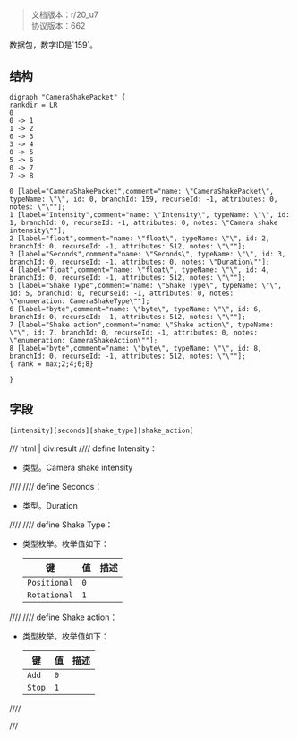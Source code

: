 # <!-- md:samp CameraShakePacket -->

> 文档版本：r/20_u7<br/>协议版本：662

<!-- md:samp CameraShakePacket -->数据包，数字ID是`159`。

## 结构

```viz
digraph "CameraShakePacket" {
rankdir = LR
0
0 -> 1
1 -> 2
0 -> 3
3 -> 4
0 -> 5
5 -> 6
0 -> 7
7 -> 8

0 [label="CameraShakePacket",comment="name: \"CameraShakePacket\", typeName: \"\", id: 0, branchId: 159, recurseId: -1, attributes: 0, notes: \"\""];
1 [label="Intensity",comment="name: \"Intensity\", typeName: \"\", id: 1, branchId: 0, recurseId: -1, attributes: 0, notes: \"Camera shake intensity\""];
2 [label="float",comment="name: \"float\", typeName: \"\", id: 2, branchId: 0, recurseId: -1, attributes: 512, notes: \"\""];
3 [label="Seconds",comment="name: \"Seconds\", typeName: \"\", id: 3, branchId: 0, recurseId: -1, attributes: 0, notes: \"Duration\""];
4 [label="float",comment="name: \"float\", typeName: \"\", id: 4, branchId: 0, recurseId: -1, attributes: 512, notes: \"\""];
5 [label="Shake Type",comment="name: \"Shake Type\", typeName: \"\", id: 5, branchId: 0, recurseId: -1, attributes: 0, notes: \"enumeration: CameraShakeType\""];
6 [label="byte",comment="name: \"byte\", typeName: \"\", id: 6, branchId: 0, recurseId: -1, attributes: 512, notes: \"\""];
7 [label="Shake action",comment="name: \"Shake action\", typeName: \"\", id: 7, branchId: 0, recurseId: -1, attributes: 0, notes: \"enumeration: CameraShakeAction\""];
8 [label="byte",comment="name: \"byte\", typeName: \"\", id: 8, branchId: 0, recurseId: -1, attributes: 512, notes: \"\""];
{ rank = max;2;4;6;8}

}

```

## 字段

```title='CameraShakePacket'
[intensity][seconds][shake_type][shake_action]
```

/// html | div.result
//// define
Intensity：<!-- md:samp float -->

- <!-- md:samp float -->类型。Camera shake intensity


////
//// define
Seconds：<!-- md:samp float -->

- <!-- md:samp float -->类型。Duration


////
//// define
Shake Type：<!-- md:samp byte -->

- <!-- md:samp byte -->类型枚举。枚举值如下：

  |键|值|描述|
  |---|---|---|
  |`Positional`|`0`||
  |`Rotational`|`1`||



////
//// define
Shake action：<!-- md:samp byte -->

- <!-- md:samp byte -->类型枚举。枚举值如下：

  |键|值|描述|
  |---|---|---|
  |`Add`|`0`||
  |`Stop`|`1`||



////

///

